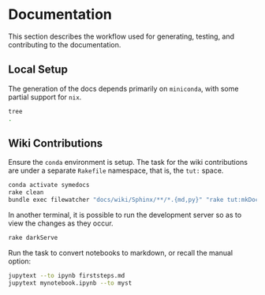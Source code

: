 # Documentation

This section describes the workflow used for generating, testing, and contributing to the documentation.

## Local Setup

The generation of the docs depends primarily on `miniconda`, with some partial support for `nix`.

```bash
tree
.
```

## Wiki Contributions

Ensure the `conda` environment is setup. The task for the wiki contributions are under a separate `Rakefile` namespace, that is, the `tut:` space.

```bash
conda activate symedocs
rake clean
bundle exec filewatcher "docs/wiki/Sphinx/**/*.{md,py}" "rake tut:mkDocs[html,nix]"
```

In another terminal, it is possible to run the development server so as to view the changes as they occur.

```bash
rake darkServe
```

Run the task to convert notebooks to markdown, or recall the manual option:

```bash
jupytext --to ipynb firststeps.md
jupytext mynotebook.ipynb --to myst
```
